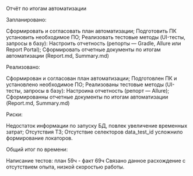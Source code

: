 Отчёт по итогам автоматизации

Запланировано:

Сформировать и согласовать план автоматизации;
Подготовить ПК установить необходимое ПО;
Реализовать тестовые методы (UI-тесты, запросы в базу):
Настроить отчетность (репорты — Gradle, Allure или Report Portal);
Сформировать отчетные документы по итогам автоматизации (Report.md, Summary.md)

Реализовано:

Сформирован и согласован план автоматизации;
Подготовлен ПК и установлено необходимое ПО;
Реализованы тестовые методы (UI-тесты, запросы в базу):
Настроина отчетность (репорт — Allure);
Сформированны отчетные документы по итогам автоматизации (Report.md, Summary.md)

Риски:

Недостаток информации по запуску БД, повлек увеличение временных затрат;
Отсутствия ТЗ;
Отсутствие селекторов data_test_id усложнило формирование локаторов.

Общий итог по времени:

Написание тестов: план 59ч - факт 69ч
Связано данное расхождение с отсутствием опыта, низкой скоростью работы.


